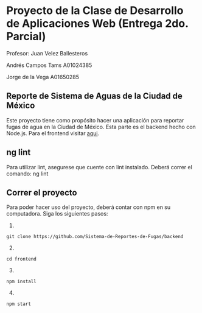 # Proyecto de la Clase de Desarrollo de Aplicaciones Web (Entrega 2do. Parcial)
Profesor: Juan Velez Ballesteros

Andrés Campos Tams A01024385

Jorge de la Vega A01650285

## Reporte de Sistema de Aguas de la Ciudad de México

Este proyecto tiene como propósito hacer una aplicación para reportar fugas de agua en la Ciudad de México. Esta parte es el backend hecho con Node.js. Para el frontend visitar [aqui](https://github.com/Sistema-de-Reportes-de-Fugas/frontend).

## ng lint
Para utilizar lint, asegurese que cuente con lint instalado.
Deberá correr el comando: ng lint

## Correr el proyecto
Para poder hacer uso del proyecto, deberá contar con npm en su computadora. Siga los siguientes pasos:

1. 
```git clone https://github.com/Sistema-de-Reportes-de-Fugas/backend```

2. 
```cd frontend```
  
3. 
```npm install```
  
4. 
```npm start```
 
 

